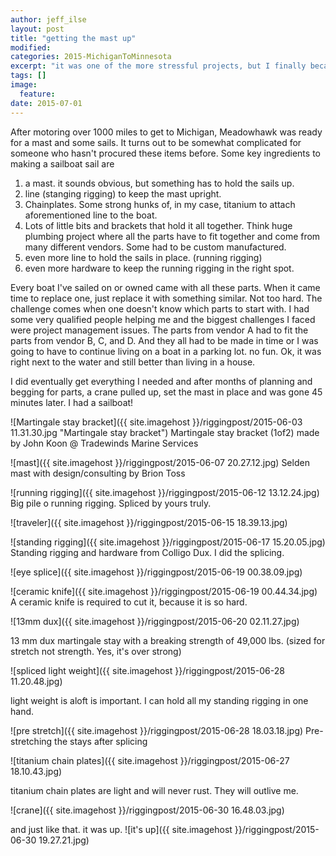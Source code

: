 ```yaml
---
author: jeff_ilse
layout: post
title: "getting the mast up"
modified:
categories: 2015-MichiganToMinnesota
excerpt: "it was one of the more stressful projects, but I finally became a sailboat."
tags: []
image:
  feature:
date: 2015-07-01
---
```


After motoring over 1000 miles to get to Michigan, Meadowhawk was ready for a mast and some sails. It turns out to be somewhat complicated for someone who hasn't procured these items before. Some key ingredients to making a sailboat sail are

 1. a mast. it sounds obvious, but something has to hold the sails up.
 1. line (stanging rigging) to keep the mast upright.
 1. Chainplates. Some strong hunks of, in my case, titanium to attach aforementioned line to the boat.
 1. Lots of little bits and brackets that hold it all together. Think huge plumbing project where all the parts have to fit together and come from many different vendors. Some had to be custom manufactured.
 1. even more line to hold the sails in place. (running rigging) 
 1. even more hardware to keep the running rigging in the right spot.

Every boat I've sailed on or owned came with all these parts. When it came time to replace one, just replace it with something similar. Not too hard. The challenge comes when one doesn't know which parts to start with. I had some very qualified people helping me and the biggest challenges I faced were project management issues. The parts from vendor A had to fit the parts from vendor B, C, and D. And they all had to be made in time or I was going to have to continue living on a boat in a parking lot. no fun. Ok, it was right next to the water and still better than living in a house.

I did eventually get everything I needed and after months of planning and begging for parts, a crane pulled up, set the mast in place and was gone 45 minutes later. I had a sailboat!

![Martingale stay bracket]({{ site.imagehost }}/riggingpost/2015-06-03 11.31.30.jpg "Martingale stay bracket")
Martingale stay bracket (1of2) made by John Koon @ Tradewinds Marine Services 

![mast]({{ site.imagehost }}/riggingpost/2015-06-07 20.27.12.jpg)
Selden mast with design/consulting by Brion Toss

![running rigging]({{ site.imagehost }}/riggingpost/2015-06-12 13.12.24.jpg)
Big pile o running rigging. Spliced by yours truly.

![traveler]({{ site.imagehost }}/riggingpost/2015-06-15 18.39.13.jpg)

![standing rigging]({{ site.imagehost }}/riggingpost/2015-06-17 15.20.05.jpg)
Standing rigging and hardware from Colligo Dux. I did the splicing.

![eye splice]({{ site.imagehost }}/riggingpost/2015-06-19 00.38.09.jpg)

![ceramic knife]({{ site.imagehost }}/riggingpost/2015-06-19 00.44.34.jpg)
A ceramic knife is required to cut it, because it is so hard.

![13mm dux]({{ site.imagehost }}/riggingpost/2015-06-20 02.11.27.jpg)

13 mm dux martingale stay with a breaking strength of 49,000 lbs. (sized for stretch not strength. Yes, it's over strong) 

![spliced light weight]({{ site.imagehost }}/riggingpost/2015-06-28 11.20.48.jpg)

light weight is aloft is important. I can hold all my standing rigging in one hand.

![pre stretch]({{ site.imagehost }}/riggingpost/2015-06-28 18.03.18.jpg)
Pre-stretching the stays after splicing
 

![titanium chain plates]({{ site.imagehost }}/riggingpost/2015-06-27 18.10.43.jpg)

titanium chain plates are light and will never rust. They will outlive me.

![crane]({{ site.imagehost }}/riggingpost/2015-06-30 16.48.03.jpg)

and just like that. it was up.
![it's up]({{ site.imagehost }}/riggingpost/2015-06-30 19.27.21.jpg)


